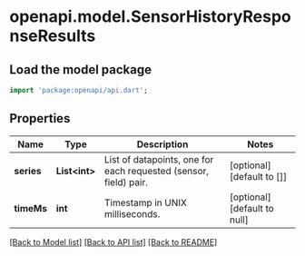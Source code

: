 # openapi.model.SensorHistoryResponseResults

## Load the model package
```dart
import 'package:openapi/api.dart';
```

## Properties
Name | Type | Description | Notes
------------ | ------------- | ------------- | -------------
**series** | **List&lt;int&gt;** | List of datapoints, one for each requested (sensor, field) pair. | [optional] [default to []]
**timeMs** | **int** | Timestamp in UNIX milliseconds. | [optional] [default to null]

[[Back to Model list]](../README.md#documentation-for-models) [[Back to API list]](../README.md#documentation-for-api-endpoints) [[Back to README]](../README.md)


